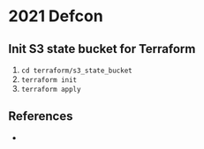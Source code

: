 # 2021 Defcon

## Init S3 state bucket for Terraform
1. `cd terraform/s3_state_bucket`
1. `terraform init`
1. `terraform apply`

## References
* []()